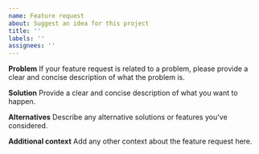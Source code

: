 ```yaml
---
name: Feature request
about: Suggest an idea for this project
title: ''
labels: ''
assignees: ''
---
```


**Problem**
If your feature request is related to a problem, please provide a clear and concise description of what the problem is. 

**Solution**
Provide a clear and concise description of what you want to happen.

**Alternatives**
Describe any alternative solutions or features you've considered.

**Additional context**
Add any other context about the feature request here.
